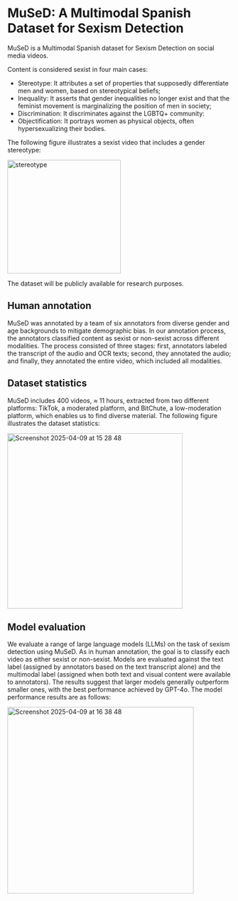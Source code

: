# MuSeD: A Multimodal Spanish Dataset for Sexism Detection

MuSeD is a Multimodal Spanish dataset for Sexism Detection on social media videos. 

Content is considered sexist in four main cases:
* Stereotype: It attributes a set of properties that supposedly differentiate men and women, based on stereotypical beliefs;
* Inequality: It asserts that gender inequalities no longer exist and that the feminist movement is marginalizing the position of men in society;
* Discrimination: It discriminates against the LGBTQ+ community:
* Objectification: It portrays women as physical objects, often hypersexualizing their bodies. 

The following figure illustrates a sexist video that includes a gender stereotype:

<img width="255" alt="stereotype" src="https://github.com/user-attachments/assets/289dbe15-ea76-470e-a331-5309eb1c6b6c" />

The dataset will be publicly available for research purposes.

## Human annotation
MuSeD was annotated by a team of six annotators from diverse gender and age backgrounds to mitigate demographic bias. In our annotation process, the annotators classified content as sexist or non-sexist across different modalities. The process consisted of three stages: first, annotators labeled the transcript of the audio and OCR texts; second, they annotated the audio; and finally, they annotated the entire video, which included all modalities.

## Dataset statistics 
MuSeD includes 400 videos, ≈ 11 hours, extracted from two different platforms: TikTok, a moderated platform, and BitChute, a low-moderation platform, which enables us to find diverse material. The following figure illustrates the dataset statistics:

<img width="394" alt="Screenshot 2025-04-09 at 15 28 48" src="https://github.com/user-attachments/assets/49cb9f40-a411-47eb-b900-3b31e26645df" />


## Model evaluation 
We evaluate a range of large language models (LLMs) on the task of sexism detection using MuSeD. As in human annotation, the goal is to classify each video as either sexist or non-sexist. Models are evaluated against the text label (assigned by annotators based on the text transcript alone) and the multimodal label (assigned when both text and visual content were available to annotators). The results suggest that larger models generally outperform smaller ones, with the best performance achieved by GPT-4o. The model performance results are as follows:

<img width="419" alt="Screenshot 2025-04-09 at 16 38 48" src="https://github.com/user-attachments/assets/8a1b322f-4857-4a83-879e-0bb8158670da" />


